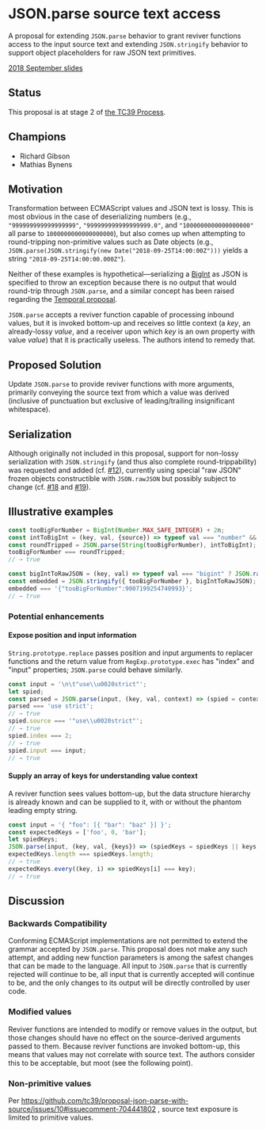 # JSON.parse source text access

A proposal for extending `JSON.parse` behavior to grant reviver functions access to the input source text and extending `JSON.stringify` behavior to support object placeholders for raw JSON text primitives.

[2018 September slides](https://docs.google.com/presentation/d/1PB0HCOxWZikFmTAqR5U2ZZjEiDV7NjhPN_-SK5NNG0w/edit?usp=sharing)

## Status
This proposal is at stage 2 of [the TC39 Process](https://tc39.github.io/process-document/).

## Champions
* Richard Gibson
* Mathias Bynens

## Motivation
Transformation between ECMAScript values and JSON text is lossy.
This is most obvious in the case of deserializing numbers (e.g., `"999999999999999999"`, `"999999999999999999.0"`, and `"1000000000000000000"` all parse to `1000000000000000000`), but also comes up when attempting to round-tripping non-primitive values such as Date objects (e.g., `JSON.parse(JSON.stringify(new Date("2018-09-25T14:00:00Z")))` yields a string `"2018-09-25T14:00:00.000Z"`).

Neither of these examples is hypothetical—serializing a [BigInt](https://github.com/tc39/proposal-bigint) as JSON is specified to throw an exception because there is no output that would round-trip through `JSON.parse`, and a similar concept has been raised regarding the [Temporal proposal](https://github.com/tc39/proposal-temporal).

`JSON.parse` accepts a reviver function capable of processing inbound values, but it is invoked bottom-up and receives so little context (a _key_, an already-lossy _value_, and a receiver upon which _key_ is an own property with value _value_) that it is practically useless.
The authors intend to remedy that.

## Proposed Solution
Update `JSON.parse` to provide reviver functions with more arguments, primarily conveying the source text from which a value was derived (inclusive of punctuation but exclusive of leading/trailing insignificant whitespace).

## Serialization 
Although originally not included in this proposal, support for non-lossy serialization with `JSON.stringify` (and thus also complete round-trippability) was requested and added (cf. [#12](https://github.com/tc39/proposal-json-parse-with-source/issues/12)), currently using special "raw JSON" frozen objects constructible with `JSON.rawJSON` but possibly subject to change (cf. [#18](https://github.com/tc39/proposal-json-parse-with-source/issues/18) and [#19](https://github.com/tc39/proposal-json-parse-with-source/issues/19)).

## Illustrative examples
```js
const tooBigForNumber = BigInt(Number.MAX_SAFE_INTEGER) + 2n;
const intToBigInt = (key, val, {source}) => typeof val === "number" && val % 1 === 0 ? BigInt(source) : val;
const roundTripped = JSON.parse(String(tooBigForNumber), intToBigInt);
tooBigForNumber === roundTripped;
// → true

const bigIntToRawJSON = (key, val) => typeof val === "bigint" ? JSON.rawJSON(val) : val;
const embedded = JSON.stringify({ tooBigForNumber }, bigIntToRawJSON);
embedded === '{"tooBigForNumber":9007199254740993}';
// → true
```

### Potential enhancements
#### Expose position and input information
`String.prototype.replace` passes position and input arguments to replacer functions and the return value from `RegExp.prototype.exec` has "index" and "input" properties; `JSON.parse` could behave similarly.
```js
const input = '\n\t"use\\u0020strict"';
let spied;
const parsed = JSON.parse(input, (key, val, context) => (spied = context, val));
parsed === 'use strict';
// → true
spied.source === '"use\\u0020strict"';
// → true
spied.index === 2;
// → true
spied.input === input;
// → true

```

#### Supply an array of keys for understanding value context
A reviver function sees values bottom-up, but the data structure hierarchy is already known and can be supplied to it, with or without the phantom leading empty string.
```js
const input = '{ "foo": [{ "bar": "baz" }] }';
const expectedKeys = ['foo', 0, 'bar'];
let spiedKeys;
JSON.parse(input, (key, val, {keys}) => (spiedKeys = spiedKeys || keys, val));
expectedKeys.length === spiedKeys.length;
// → true
expectedKeys.every((key, i) => spiedKeys[i] === key);
// → true
```

## Discussion
### Backwards Compatibility
Conforming ECMAScript implementations are not permitted to extend the grammar accepted by `JSON.parse`.
This proposal does not make any such attempt, and adding new function parameters is among the safest changes that can be made to the language.
All input to `JSON.parse` that is currently rejected will continue to be, all input that is currently accepted will continue to be, and the only changes to its output will be directly controlled by user code.

### Modified values
Reviver functions are intended to modify or remove values in the output, but those changes should have no effect on the source-derived arguments passed to them.
Because reviver functions are invoked bottom-up, this means that values may not correlate with source text.
The authors consider this to be acceptable, but moot (see the following point).

### Non-primitive values
Per https://github.com/tc39/proposal-json-parse-with-source/issues/10#issuecomment-704441802 , source text exposure is limited to primitive values.
